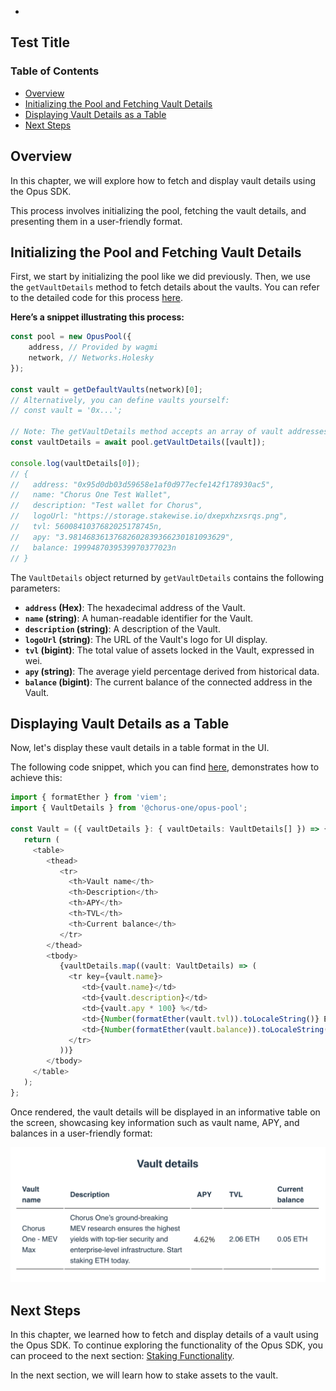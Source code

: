 
-

## Test Title

### Table of Contents

-   [Overview](#overview)
-   [Initializing the Pool and Fetching Vault Details](#initializing-the-pool-and-fetching-vault-details)
-   [Displaying Vault Details as a Table](#displaying-vault-details-as-a-table)
-   [Next Steps](#next-steps)

## Overview

In this chapter, we will explore how to fetch and display vault details using the Opus SDK. 

This process involves initializing the pool, fetching the vault details, and presenting them in a user-friendly format.

## Initializing the Pool and Fetching Vault Details

First, we start by initializing the pool like we did previously. Then, we use the `getVaultDetails` method to fetch details about the vaults. You can refer to the detailed code for this process [here][get-vault-details-usage]. 

**Here’s a snippet illustrating this process:**

```typescript
const pool = new OpusPool({
    address, // Provided by wagmi
    network, // Networks.Holesky
});

const vault = getDefaultVaults(network)[0];
// Alternatively, you can define vaults yourself:
// const vault = '0x...';

// Note: The getVaultDetails method accepts an array of vault addresses.
const vaultDetails = await pool.getVaultDetails([vault]);

console.log(vaultDetails[0]);
// {
//   address: "0x95d0db03d59658e1af0d977ecfe142f178930ac5",
//   name: "Chorus One Test Wallet",
//   description: "Test wallet for Chorus",
//   logoUrl: "https://storage.stakewise.io/dxepxhzxsrqs.png",
//   tvl: 5600841037682025178745n,
//   apy: "3.98146836137682602839366230181093629",
//   balance: 1999487039539970377023n
// }
```

The `VaultDetails` object returned by `getVaultDetails` contains the following parameters:

-   **`address` (Hex)**: The hexadecimal address of the Vault.
-   **`name` (string)**: A human-readable identifier for the Vault.
-   **`description` (string)**: A description of the Vault.
-   **`logoUrl` (string)**: The URL of the Vault's logo for UI display.
-   **`tvl` (bigint)**: The total value of assets locked in the Vault, expressed in wei.
-   **`apy` (string)**: The average yield percentage derived from historical data.
-   **`balance` (bigint)**: The current balance of the connected address in the Vault.

## Displaying Vault Details as a Table

Now, let's display these vault details in a table format in the UI. 

The following code snippet, which you can find [here][get-vault-details-ui], demonstrates how to achieve this:

```typescript
import { formatEther } from 'viem';
import { VaultDetails } from '@chorus-one/opus-pool';

const Vault = ({ vaultDetails }: { vaultDetails: VaultDetails[] }) => {
   return (
     <table>
        <thead>
           <tr>
             <th>Vault name</th>
             <th>Description</th>
             <th>APY</th>
             <th>TVL</th>
             <th>Current balance</th>
           </tr>
        </thead>
        <tbody>
           {vaultDetails.map((vault: VaultDetails) => (
             <tr key={vault.name}>
                <td>{vault.name}</td>
                <td>{vault.description}</td>
                <td>{vault.apy * 100} %</td>
                <td>{Number(formatEther(vault.tvl)).toLocaleString()} ETH</td>
                <td>{Number(formatEther(vault.balance)).toLocaleString()} ETH</td>
             </tr>
           ))}
        </tbody>
     </table>
   );
};
```

Once rendered, the vault details will be displayed in an informative table on the screen, showcasing key information such as vault name, APY, and balances in a user-friendly format:

![Vault details](../media/vaultDetails.png)

## Next Steps

In this chapter, we learned how to fetch and display details of a vault using the Opus SDK. To continue exploring the functionality of the Opus SDK, you can proceed to the next section: [Staking Functionality][stake]. 

In the next section, we will learn how to stake assets to the vault.

[get-vault-details-usage]: https://github.com/ChorusOne/opus-pool-demo/blob/main/src/hooks/useVaultDetails.ts#L43
[get-vault-details-ui]: https://github.com/ChorusOne/opus-pool-demo/blob/main/src/components/Vault.tsx#L31
[stake]: ./3-stake.md
